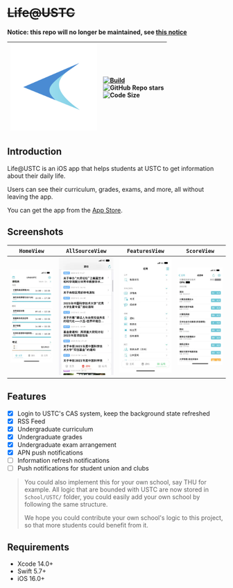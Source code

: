 # ~~Life@USTC~~

**Notice: this repo will no longer be maintained, see [this notice](https://life-ustc.tiankaima.dev/notices/migrate_to_xzkd/)**

| <img src="./Docs/Assets/AppIcon.png" width="200" height="200"> | [![Build](https://github.com/Life-USTC/Life-USTC/actions/workflows/build.yaml/badge.svg)](https://github.com/Life-USTC/Life-USTC/actions/workflows/build.yaml) <br/> ![GitHub Repo stars](https://img.shields.io/github/stars/Life-USTC/Life-USTC)<br/> ![Code Size](https://img.shields.io/github/languages/code-size/Life-USTC/Life-USTC) |
| :--- | :--- |

## Introduction

Life@USTC is an iOS app that helps students at USTC to get information about their daily life.

Users can see their curriculum, grades, exams, and more, all without leaving the app.

You can get the app from the [App Store](https://apps.apple.com/cn/app/life-ustc/id1660437438).

## Screenshots

| `HomeView` | `AllSourceView` | `FeaturesView` | `ScoreView` |
--- | --- | --- | ---
| <img src="./Docs/Assets/Screenshot-01.png" /> | <img src="./Docs/Assets/Screenshot-02.png" /> | <img src="./Docs/Assets/Screenshot-03.png" /> | <img src="./Docs/Assets/Screenshot-04.png" /> |

## Features

- [x] Login to USTC's CAS system, keep the background state refreshed
- [x] RSS Feed
- [x] Undergraduate curriculum
- [x] Undergraduate grades
- [x] Undergraduate exam arrangement
- [x] APN push notifications
- [ ] Information refresh notifications
- [ ] Push notifications for student union and clubs

> You could also implement this for your own school, say THU for example. All logic that are bounded with USTC are now stored in `School/USTC/` folder, you could easily add your own school by following the same structure.
>
> We hope you could contribute your own school's logic to this project, so that more students could benefit from it.

## Requirements

- Xcode 14.0+
- Swift 5.7+
- iOS 16.0+
